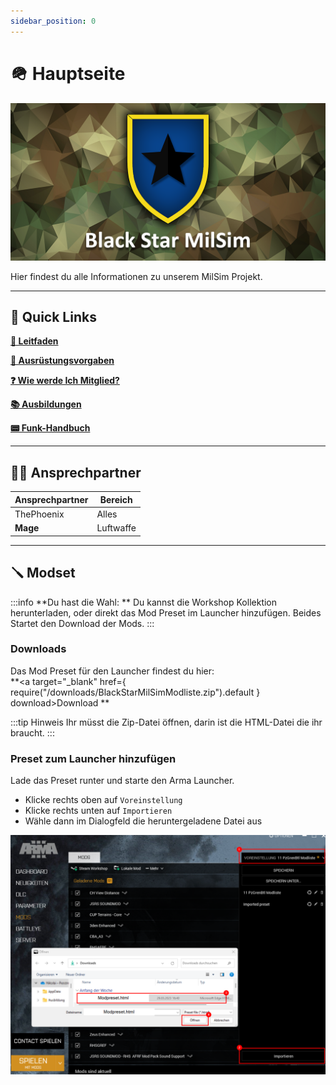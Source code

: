 ```yaml
---
sidebar_position: 0
---
```


# 🪖 Hauptseite

![Titelbild](./img/titelbild.png)

Hier findest du alle Informationen zu unserem MilSim Projekt.  



---

## 📌 Quick Links

**[📒 Leitfaden](/milsim/leitfaden)**

**[🎒 Ausrüstungsvorgaben](/milsim/ausruestung)**

**[❓ Wie werde Ich Mitglied?](/milsim/mitglied_werden)**

**[📚 Ausbildungen](/milsim/ausbildungen/Uebersicht)**

**[📟 Funk-Handbuch](/milsim/funk-handbuch)**

---

## 🙋🏻 Ansprechpartner

<table>
  <thead>
    <tr>
      <th>Ansprechpartner</th>
      <th>Bereich</th>
    </tr>
  </thead>
  <tbody>
    <tr>
      <td>ThePhoenix</td>
      <td>Alles</td>
    </tr>
    <tr>
      <td><b>Mage</b></td>
      <td>Luftwaffe</td>
    </tr>
  </tbody>
</table>


---

## 🪛 Modset

:::info
**Du hast die Wahl: **
Du kannst die Workshop Kollektion herunterladen, oder direkt das Mod Preset im Launcher hinzufügen.
Beides Startet den Download der Mods.
:::

### Downloads

Das Mod Preset für den Launcher findest du hier:  
**<a target="_blank" href={ require("/downloads/BlackStarMilSimModliste.zip").default } download>Download</a> ** 



:::tip Hinweis
Ihr müsst die Zip-Datei öffnen, darin ist die HTML-Datei die ihr braucht.
:::


### Preset zum Launcher hinzufügen

Lade das Preset runter und starte den Arma Launcher.

- Klicke rechts oben auf `Voreinstellung`
- Klicke rechts unten auf `Importieren`
- Wähle dann im Dialogfeld die heruntergeladene Datei aus

![Modpreset Beispiel](./img/modpreset_import.png)
